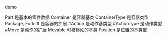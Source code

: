 demo

Part 是基本的零件数据
Container 是容器基类
ContainerType 是容器类型
Package, Forklift 是容器的扩展
#Action 是动作基类型
#ActionType 是动作类型
#Move 是动作的扩展
Movable 可被移动的基类
Position 是位置的基类型
